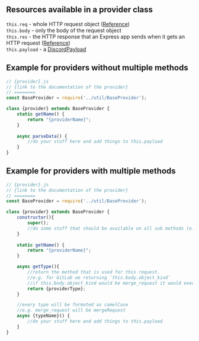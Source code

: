 ## Resources available in a provider class  
`this.req` - whole HTTP request object ([Reference](http://expressjs.com/en/api.html#req))  
`this.body` - only the body of the request object  
`this.res` - the HTTP response that an Express app sends when it gets an HTTP request ([Reference](http://expressjs.com/en/api.html#res))  
`this.payload` - a [DiscordPayload](util/DiscordPayload.md)

## Example for providers without multiple methods
```js
// {provider}.js
// {link to the documentation of the provider}
// ========
const BaseProvider = require('../util/BaseProvider');

class {provider} extends BaseProvider {
    static getName() {
        return "{providerName}";
    }
    
    async parseData() {
        //do your stuff here and add things to this.payload
    }
}
```

## Example for providers with multiple methods
```js
// {provider}.js
// {link to the documentation of the provider}
// ========
const BaseProvider = require('../util/BaseProvider');

class {provider} extends BaseProvider {
    constructor(){
        super();
        //do some stuff that should be available on all sub methods (e.g. setting the discord embed color)
    }
    
    static getName() {
        return "{providerName}";
    }

    async getType(){
        //return the method that is used for this request.
        //e.g. for GitLab we returning `this.body.object_kind`  
        //if this.body.object_kind would be merge_request it would execute the sub method mergeRequest in this class here.
        return {providerType};
    }

    //every type will be formated as camelCase
    //e.g. merge_request will be mergeRequest
    async {typeName}() {
        //do your stuff here and add things to this.payload
    }
}
```
